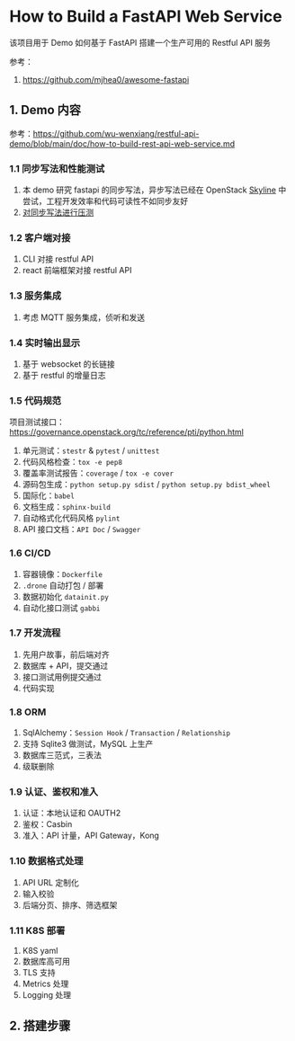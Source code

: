 # How to Build a FastAPI Web Service

该项目用于 Demo 如何基于 FastAPI 搭建一个生产可用的 Restful API 服务

参考：

1. <https://github.com/mjhea0/awesome-fastapi>


## 1. Demo 内容

参考：<https://github.com/wu-wenxiang/restful-api-demo/blob/main/doc/how-to-build-rest-api-web-service.md>

### 1.1 同步写法和性能测试

1. 本 demo 研究 fastapi 的同步写法，异步写法已经在 OpenStack [Skyline](https://opendev.org/openstack/skyline-apiserver) 中尝试，工程开发效率和代码可读性不如同步友好
2. [对同步写法进行压测](/doc/how-to-take-a-stress-test-for-fastapi-sync-mode.md)

### 1.2 客户端对接

1. CLI 对接 restful API
2. react 前端框架对接 restful API

### 1.3 服务集成

1. 考虑 MQTT 服务集成，侦听和发送

### 1.4 实时输出显示

1. 基于 websocket 的长链接
1. 基于 restful 的增量日志

### 1.5 代码规范

项目测试接口：<https://governance.openstack.org/tc/reference/pti/python.html>

1. 单元测试：`stestr` & `pytest` / `unittest`
2. 代码风格检查：`tox -e pep8`
3. 覆盖率测试报告：`coverage` / `tox -e cover`
4. 源码包生成：`python setup.py sdist` / `python setup.py bdist_wheel`
5. 国际化：`babel`
6. 文档生成：`sphinx-build`
7. 自动格式化代码风格 `pylint`
8. API 接口文档：`API Doc` / `Swagger`

### 1.6 CI/CD

1. 容器镜像：`Dockerfile`
2. `.drone` 自动打包 / 部署
3. 数据初始化 `datainit.py`
4. 自动化接口测试 `gabbi`

### 1.7 开发流程

1. 先用户故事，前后端对齐
2. 数据库 + API，提交通过
3. 接口测试用例提交通过
4. 代码实现

### 1.8 ORM

1. SqlAlchemy：`Session Hook` / `Transaction` / `Relationship`
2. 支持 Sqlite3 做测试，MySQL 上生产
3. 数据库三范式，三表法
4. 级联删除

### 1.9 认证、鉴权和准入

1. 认证：本地认证和 OAUTH2
2. 鉴权：Casbin
3. 准入：API 计量，API Gateway，Kong

### 1.10 数据格式处理

1. API URL 定制化
2. 输入校验
3. 后端分页、排序、筛选框架

### 1.11 K8S 部署

1. K8S yaml
2. 数据库高可用
3. TLS 支持
4. Metrics 处理
5. Logging 处理

## 2. 搭建步骤